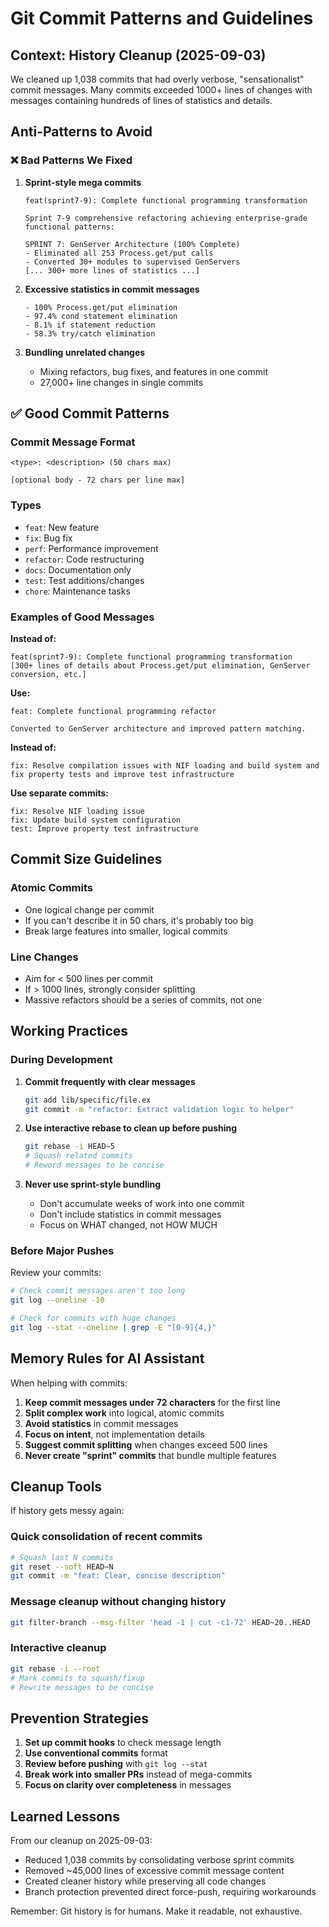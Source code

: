 # Git Commit Patterns and Guidelines

## Context: History Cleanup (2025-09-03)

We cleaned up 1,038 commits that had overly verbose, "sensationalist" commit messages. Many commits exceeded 1000+ lines of changes with messages containing hundreds of lines of statistics and details.

## Anti-Patterns to Avoid

### ❌ Bad Patterns We Fixed

1. **Sprint-style mega commits**
   ```
   feat(sprint7-9): Complete functional programming transformation
   
   Sprint 7-9 comprehensive refactoring achieving enterprise-grade functional patterns:
   
   SPRINT 7: GenServer Architecture (100% Complete)
   - Eliminated all 253 Process.get/put calls
   - Converted 30+ modules to supervised GenServers
   [... 300+ more lines of statistics ...]
   ```

2. **Excessive statistics in commit messages**
   ```
   - 100% Process.get/put elimination
   - 97.4% cond statement elimination
   - 8.1% if statement reduction
   - 58.3% try/catch elimination
   ```

3. **Bundling unrelated changes**
   - Mixing refactors, bug fixes, and features in one commit
   - 27,000+ line changes in single commits

## ✅ Good Commit Patterns

### Commit Message Format
```
<type>: <description> (50 chars max)

[optional body - 72 chars per line max]
```

### Types
- `feat`: New feature
- `fix`: Bug fix  
- `perf`: Performance improvement
- `refactor`: Code restructuring
- `docs`: Documentation only
- `test`: Test additions/changes
- `chore`: Maintenance tasks

### Examples of Good Messages

**Instead of:**
```
feat(sprint7-9): Complete functional programming transformation
[300+ lines of details about Process.get/put elimination, GenServer conversion, etc.]
```

**Use:**
```
feat: Complete functional programming refactor

Converted to GenServer architecture and improved pattern matching.
```

**Instead of:**
```
fix: Resolve compilation issues with NIF loading and build system and fix property tests and improve test infrastructure
```

**Use separate commits:**
```
fix: Resolve NIF loading issue
fix: Update build system configuration  
test: Improve property test infrastructure
```

## Commit Size Guidelines

### Atomic Commits
- One logical change per commit
- If you can't describe it in 50 chars, it's probably too big
- Break large features into smaller, logical commits

### Line Changes
- Aim for < 500 lines per commit
- If > 1000 lines, strongly consider splitting
- Massive refactors should be a series of commits, not one

## Working Practices

### During Development

1. **Commit frequently with clear messages**
   ```bash
   git add lib/specific/file.ex
   git commit -m "refactor: Extract validation logic to helper"
   ```

2. **Use interactive rebase to clean up before pushing**
   ```bash
   git rebase -i HEAD~5
   # Squash related commits
   # Reword messages to be concise
   ```

3. **Never use sprint-style bundling**
   - Don't accumulate weeks of work into one commit
   - Don't include statistics in commit messages
   - Focus on WHAT changed, not HOW MUCH

### Before Major Pushes

Review your commits:
```bash
# Check commit messages aren't too long
git log --oneline -10

# Check for commits with huge changes
git log --stat --oneline | grep -E "[0-9]{4,}"
```

## Memory Rules for AI Assistant

When helping with commits:

1. **Keep commit messages under 72 characters** for the first line
2. **Split complex work** into logical, atomic commits
3. **Avoid statistics** in commit messages
4. **Focus on intent**, not implementation details
5. **Suggest commit splitting** when changes exceed 500 lines
6. **Never create "sprint" commits** that bundle multiple features

## Cleanup Tools

If history gets messy again:

### Quick consolidation of recent commits
```bash
# Squash last N commits
git reset --soft HEAD~N
git commit -m "feat: Clear, concise description"
```

### Message cleanup without changing history
```bash
git filter-branch --msg-filter 'head -1 | cut -c1-72' HEAD~20..HEAD
```

### Interactive cleanup
```bash
git rebase -i --root
# Mark commits to squash/fixup
# Rewrite messages to be concise
```

## Prevention Strategies

1. **Set up commit hooks** to check message length
2. **Use conventional commits** format
3. **Review before pushing** with `git log --stat`
4. **Break work into smaller PRs** instead of mega-commits
5. **Focus on clarity over completeness** in messages

## Learned Lessons

From our cleanup on 2025-09-03:
- Reduced 1,038 commits by consolidating verbose sprint commits
- Removed ~45,000 lines of excessive commit message content  
- Created cleaner history while preserving all code changes
- Branch protection prevented direct force-push, requiring workarounds

Remember: Git history is for humans. Make it readable, not exhaustive.